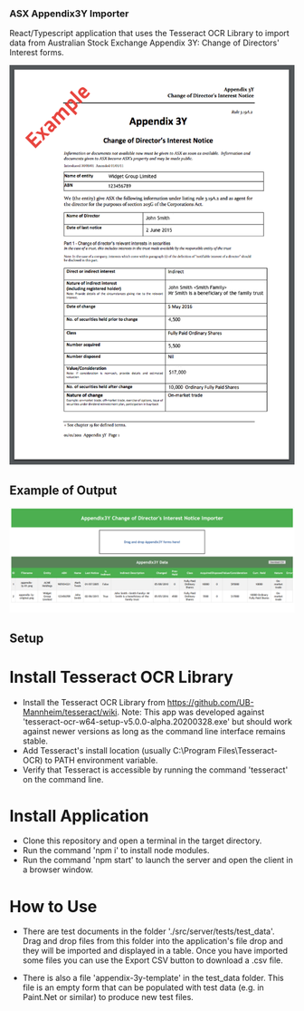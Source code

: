 ### ASX Appendix3Y Importer

React/Typescript application that uses the Tesseract OCR Library to import data from Australian Stock Exchange Appendix 3Y: Change of Directors' Interest forms.

![alt text](https://github.com/nefuller/appendix3y-importer/blob/master/src/server/tests/test_data/appendix-3y-original.png?raw=true)

## Example of Output

![alt text](https://github.com/nefuller/appendix3y-importer/blob/master/screenshot.png?raw=true)

## Setup

# Install Tesseract OCR Library

  - Install the Tesseract OCR Library from https://github.com/UB-Mannheim/tesseract/wiki.
      Note: This app was developed against 'tesseract-ocr-w64-setup-v5.0.0-alpha.20200328.exe' but should work against newer versions as long as the command line interface remains stable.
  - Add Tesseract's install location (usually C:\Program Files\Tesseract-OCR) to PATH environment variable.
  - Verify that Tesseract is accessible by running the command 'tesseract' on the command line.
  
# Install Application

  - Clone this repository and open a terminal in the target directory.
  - Run the command 'npm i' to install node modules.
  - Run the command 'npm start' to launch the server and open the client in a browser window.

# How to Use

  - There are test documents in the folder './src/server/tests/test_data'. Drag and drop files from this folder into the application's file drop and they will be imported and displayed in a table. Once you have imported some files you can use the Export CSV button to download a .csv file.

  - There is also a file 'appendix-3y-template' in the test_data folder. This file is an empty form that can be populated with test data (e.g. in Paint.Net or similar) to produce new test files.